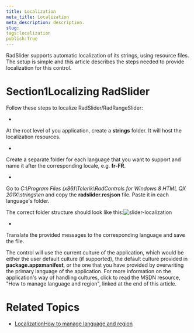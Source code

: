 ```yaml
---
title: Localization
meta_title: Localization
meta_description: description.
slug: 
tags:localization
publish:True
---
```



RadSlider supports automatic localization of its strings, using resource files. The setup is simple and this article
				describes the steps needed to provide localization for this control.
			

# Section1Localizing RadSlider

Follow these steps to localize RadSlider/RadRangeSlider:

* 

At the root level of you application, create a __strings__ folder. It will host the localization resources.
						

* 

Create a separate folder for each language that you want to support and name it after the corresponding locale, e.g. __fr-FR__.
						

* 

Go to *C:\Program Files (x86)\Telerik\RadControls for Windows 8 HTML QX 201X\strings\en* and copy
							the __radslider.resjson__ file. Paste it in each language's folder.
						

The correct folder structure should look like this:![slider-localization](../Media/Controls\Slider\slider-localization.png)

* 

Translate the provided messages to the corresponding language and save the file.

The control will use the current culture of the application, which would be either the user default culture (if supported), the
					default culture provided in __package.appxmanifest__, or the one that you have provided by overwriting the primary
					language of the application. For more information on the application's way of handling cultures, click to read the MSDN resource, "How to manage 
					language and region", linked at the
					end of this article.
				

# Related Topics

 * [Localization]({{slug:localization}})[How to manage language and region](http://msdn.microsoft.com/en-us/library/windows/apps/hh967758.aspx)
